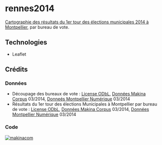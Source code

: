 rennes2014
============

[Cartographie des résultats du 1er tour des élections municipales 2014 à Montpellier](http://makinacorpus.github.io/montpellier2014/), par bureau de vote.

## Technologies

* Leaflet

## Crédits

### Données

* Découpage des bureaux de vote : [License ODbL](http://www.ideeslibres.org/licence-odbl-1-0-fr/), [Données Makina Corpus](https://github.com/makinacorpus/montpellier2014/blob/gh-pages/VilleMTP_MTP_BureauxVote.geojson) 03/2014, [Donneés Montpellier Numérique](http://opendata.montpelliernumerique.fr/Bureaux-de-vote) 03/2014
* Résultats du 1er tour des élections Municipales à Montpellier par bureau de vote : [License ODbL](http://www.ideeslibres.org/licence-odbl-1-0-fr/), [Données Makina Corpus](https://github.com/makinacorpus/montpellier2014/blob/gh-pages/bureaux_decoupage.json) 03/2014, [Données Montpellier Numérique](http://opendata.montpelliernumerique.fr/Resultats-des-elections-129) 03/2014

### Code

[![makinacom](http://depot.makina-corpus.org/public/logo.gif)](http://makina-corpus.com)

